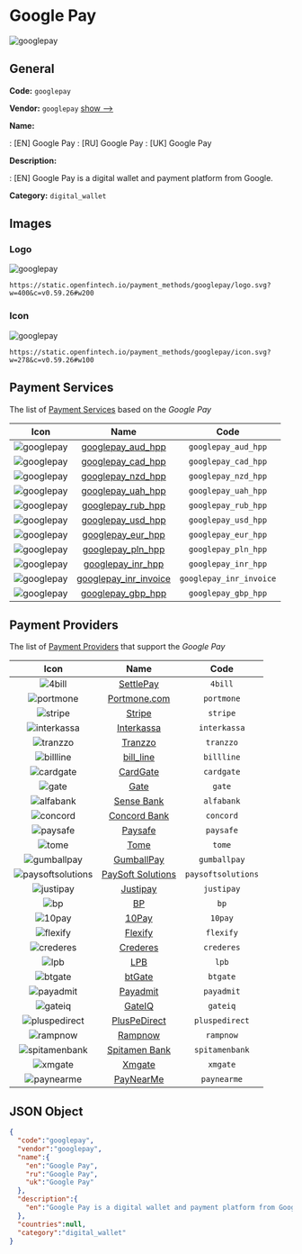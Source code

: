 
# Google Pay 
![googlepay](https://static.openfintech.io/payment_methods/googlepay/logo.svg?w=400&c=v0.59.26#w200)  

## General 
**Code:** `googlepay` 
 
**Vendor:** `googlepay` [show -->](/vendors/googlepay/) 
 
**Name:** 
 
:	[EN] Google Pay 
:	[RU] Google Pay 
:	[UK] Google Pay 
 
**Description:** 
 
: [EN] Google Pay is a digital wallet and payment platform from Google. 
 
**Category:** `digital_wallet` 
 

## Images 

### Logo 
![googlepay](https://static.openfintech.io/payment_methods/googlepay/logo.svg?w=400&c=v0.59.26#w200)  

```
https://static.openfintech.io/payment_methods/googlepay/logo.svg?w=400&c=v0.59.26#w200
```  

### Icon 
![googlepay](https://static.openfintech.io/payment_methods/googlepay/icon.svg?w=278&c=v0.59.26#w100)  

```
https://static.openfintech.io/payment_methods/googlepay/icon.svg?w=278&c=v0.59.26#w100
```  

## Payment Services 
 
The list of [Payment Services](/payment-services/) based on the _Google Pay_ 

|Icon|Name|Code| 
|:---:|:---:|:---:| 
|![googlepay](https://static.openfintech.io/payment_methods/googlepay/icon.svg?w=278&c=v0.59.26#w100) |[googlepay_aud_hpp](/payment-services/googlepay_aud_hpp/)|`googlepay_aud_hpp`| 
|![googlepay](https://static.openfintech.io/payment_methods/googlepay/icon.svg?w=278&c=v0.59.26#w100) |[googlepay_cad_hpp](/payment-services/googlepay_cad_hpp/)|`googlepay_cad_hpp`| 
|![googlepay](https://static.openfintech.io/payment_methods/googlepay/icon.svg?w=278&c=v0.59.26#w100) |[googlepay_nzd_hpp](/payment-services/googlepay_nzd_hpp/)|`googlepay_nzd_hpp`| 
|![googlepay](https://static.openfintech.io/payment_methods/googlepay/icon.svg?w=278&c=v0.59.26#w100) |[googlepay_uah_hpp](/payment-services/googlepay_uah_hpp/)|`googlepay_uah_hpp`| 
|![googlepay](https://static.openfintech.io/payment_methods/googlepay/icon.svg?w=278&c=v0.59.26#w100) |[googlepay_rub_hpp](/payment-services/googlepay_rub_hpp/)|`googlepay_rub_hpp`| 
|![googlepay](https://static.openfintech.io/payment_methods/googlepay/icon.svg?w=278&c=v0.59.26#w100) |[googlepay_usd_hpp](/payment-services/googlepay_usd_hpp/)|`googlepay_usd_hpp`| 
|![googlepay](https://static.openfintech.io/payment_methods/googlepay/icon.svg?w=278&c=v0.59.26#w100) |[googlepay_eur_hpp](/payment-services/googlepay_eur_hpp/)|`googlepay_eur_hpp`| 
|![googlepay](https://static.openfintech.io/payment_methods/googlepay/icon.svg?w=278&c=v0.59.26#w100) |[googlepay_pln_hpp](/payment-services/googlepay_pln_hpp/)|`googlepay_pln_hpp`| 
|![googlepay](https://static.openfintech.io/payment_methods/googlepay/icon.svg?w=278&c=v0.59.26#w100) |[googlepay_inr_hpp](/payment-services/googlepay_inr_hpp/)|`googlepay_inr_hpp`| 
|![googlepay](https://static.openfintech.io/payment_methods/googlepay/icon.svg?w=278&c=v0.59.26#w100) |[googlepay_inr_invoice](/payment-services/googlepay_inr_invoice/)|`googlepay_inr_invoice`| 
|![googlepay](https://static.openfintech.io/payment_methods/googlepay/icon.svg?w=278&c=v0.59.26#w100) |[googlepay_gbp_hpp](/payment-services/googlepay_gbp_hpp/)|`googlepay_gbp_hpp`| 
 

## Payment Providers 
 
The list of [Payment Providers](/payment-providers/) that support the _Google Pay_ 

|Icon|Name|Code| 
|:---:|:---:|:---:| 
|![4bill](https://static.openfintech.io/payment_providers/4bill/icon.svg?w=278&c=v0.59.26#w100) |[SettlePay](/payment-providers/4bill/)|`4bill`| 
|![portmone](https://static.openfintech.io/payment_providers/portmone/icon.svg?w=278&c=v0.59.26#w100) |[Portmone.com](/payment-providers/portmone/)|`portmone`| 
|![stripe](https://static.openfintech.io/payment_providers/stripe/icon.svg?w=278&c=v0.59.26#w100) |[Stripe](/payment-providers/stripe/)|`stripe`| 
|![interkassa](https://static.openfintech.io/payment_providers/interkassa/icon.svg?w=278&c=v0.59.26#w100) |[Interkassa](/payment-providers/interkassa/)|`interkassa`| 
|![tranzzo](https://static.openfintech.io/payment_providers/tranzzo/icon.svg?w=278&c=v0.59.26#w100) |[Tranzzo](/payment-providers/tranzzo/)|`tranzzo`| 
|![billline](https://static.openfintech.io/payment_providers/billline/icon.svg?w=278&c=v0.59.26#w100) |[bill_line](/payment-providers/billline/)|`billline`| 
|![cardgate](https://static.openfintech.io/payment_providers/cardgate/icon.svg?w=278&c=v0.59.26#w100) |[CardGate](/payment-providers/cardgate/)|`cardgate`| 
|![gate](https://static.openfintech.io/payment_providers/gate/icon.svg?w=278&c=v0.59.26#w100) |[Gate](/payment-providers/gate/)|`gate`| 
|![alfabank](https://static.openfintech.io/payment_providers/alfabank/icon.svg?w=278&c=v0.59.26#w100) |[Sense Bank](/payment-providers/alfabank/)|`alfabank`| 
|![concord](https://static.openfintech.io/payment_providers/concord/icon.svg?w=278&c=v0.59.26#w100) |[Concord Bank](/payment-providers/concord/)|`concord`| 
|![paysafe](https://static.openfintech.io/payment_providers/paysafe/icon.svg?w=278&c=v0.59.26#w100) |[Paysafe](/payment-providers/paysafe/)|`paysafe`| 
|![tome](https://static.openfintech.io/payment_providers/tome/icon.svg?w=278&c=v0.59.26#w100) |[Tome](/payment-providers/tome/)|`tome`| 
|![gumballpay](https://static.openfintech.io/payment_providers/gumballpay/icon.png?w=278&c=v0.59.26#w100) |[GumballPay](/payment-providers/gumballpay/)|`gumballpay`| 
|![paysoftsolutions](https://static.openfintech.io/payment_providers/paysoftsolutions/icon.png?w=278&c=v0.59.26#w100) |[PaySoft Solutions](/payment-providers/paysoftsolutions/)|`paysoftsolutions`| 
|![justipay](https://static.openfintech.io/payment_providers/justipay/icon.png?w=278&c=v0.59.26#w100) |[Justipay](/payment-providers/justipay/)|`justipay`| 
|![bp](https://static.openfintech.io/payment_providers/bp/icon.svg?w=278&c=v0.59.26#w100) |[BP](/payment-providers/bp/)|`bp`| 
|![10pay](https://static.openfintech.io/payment_providers/10pay/icon.svg?w=278&c=v0.59.26#w100) |[10Pay](/payment-providers/10pay/)|`10pay`| 
|![flexify](https://static.openfintech.io/payment_providers/flexify/icon.png?w=278&c=v0.59.26#w100) |[Flexify](/payment-providers/flexify/)|`flexify`| 
|![crederes](https://static.openfintech.io/payment_providers/crederes/icon.svg?w=278&c=v0.59.26#w100) |[Crederes](/payment-providers/crederes/)|`crederes`| 
|![lpb](https://static.openfintech.io/payment_providers/lpb/icon.svg?w=278&c=v0.59.26#w100) |[LPB](/payment-providers/lpb/)|`lpb`| 
|![btgate](https://static.openfintech.io/payment_providers/btgate/icon.png?w=278&c=v0.59.26#w100) |[btGate](/payment-providers/btgate/)|`btgate`| 
|![payadmit](https://static.openfintech.io/payment_providers/payadmit/icon.svg?w=278&c=v0.59.26#w100) |[Payadmit](/payment-providers/payadmit/)|`payadmit`| 
|![gateiq](https://static.openfintech.io/payment_providers/gateiq/icon.svg?w=278&c=v0.59.26#w100) |[GateIQ](/payment-providers/gateiq/)|`gateiq`| 
|![pluspedirect](https://static.openfintech.io/payment_providers/pluspedirect/icon.svg?w=278&c=v0.59.26#w100) |[PlusPeDirect](/payment-providers/pluspedirect/)|`pluspedirect`| 
|![rampnow](https://static.openfintech.io/payment_providers/rampnow/icon.svg?w=278&c=v0.59.26#w100) |[Rampnow](/payment-providers/rampnow/)|`rampnow`| 
|![spitamenbank](https://static.openfintech.io/payment_providers/spitamenbank/icon.png?w=278&c=v0.59.26#w100) |[Spitamen Bank](/payment-providers/spitamenbank/)|`spitamenbank`| 
|![xmgate](https://static.openfintech.io/payment_providers/xmgate/icon.svg?w=278&c=v0.59.26#w100) |[Xmgate](/payment-providers/xmgate/)|`xmgate`| 
|![paynearme](https://static.openfintech.io/payment_providers/paynearme/icon.svg?w=278&c=v0.59.26#w100) |[PayNearMe](/payment-providers/paynearme/)|`paynearme`| 
 

## JSON Object 

```json
{
  "code":"googlepay",
  "vendor":"googlepay",
  "name":{
    "en":"Google Pay",
    "ru":"Google Pay",
    "uk":"Google Pay"
  },
  "description":{
    "en":"Google Pay is a digital wallet and payment platform from Google."
  },
  "countries":null,
  "category":"digital_wallet"
}
```  
